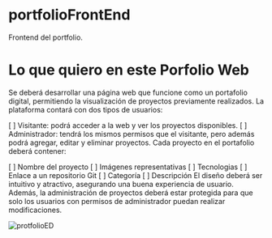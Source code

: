 # portfolioFrontEnd
Frontend del portfolio.

# Lo que quiero en este Porfolio Web

Se deberá desarrollar una página web que funcione como un portafolio digital, permitiendo la visualización de proyectos previamente realizados. La plataforma contará con dos tipos de usuarios:

[ ] Visitante: podrá acceder a la web y ver los proyectos disponibles.
[ ] Administrador: tendrá los mismos permisos que el visitante, pero además podrá agregar, editar y eliminar proyectos.
Cada proyecto en el portafolio deberá contener:

[ ] Nombre del proyecto
[ ] Imágenes representativas
[ ] Tecnologias
[ ] Enlace a un repositorio Git
[ ] Categoría
[ ] Descripción
El diseño deberá ser intuitivo y atractivo, asegurando una buena experiencia de usuario. Además, la administración de proyectos deberá estar protegida para que solo los usuarios con permisos de administrador puedan realizar modificaciones.

![protfolioED](https://github.com/user-attachments/assets/cce02fb9-bbe7-4ed7-9b12-d36cb56b0648)
